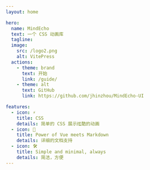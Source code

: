 ```yaml
---
layout: home

hero:
  name: MindEcho
  text: 一个 CSS 动画库
  tagline:
  image:
    src: /logo2.png
    alt: VitePress
  actions:
    - theme: brand
      text: 开始
      link: /guide/
    - theme: alt
      text: GitHub
      link: https://github.com/jhinzhou/MindEcho-UI

features:
  - icon: ⚡️
    title: CSS
    details: 简单的 CSS 展示炫酷的动画
  - icon: 🖖
    title: Power of Vue meets Markdown
    details: 详细的文档支持
  - icon: 🛠️
    title: Simple and minimal, always
    details: 简洁，方便
---
```


